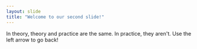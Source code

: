 ```yaml
---
layout: slide
title: "Welcome to our second slide!"
---
```

In theory, theory and practice are the same. In practice, they aren't.
Use the left arrow to go back!
